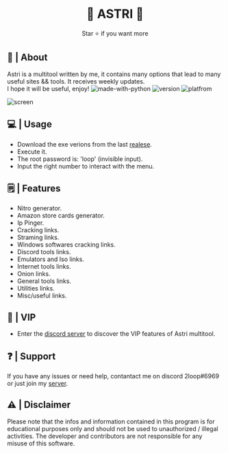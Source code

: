 <div align="center">
  
# 💫 ASTRI 💫
  
  Star ⭐ if you want more
</div>

## 📍 | About
Astri is a multitool written by me, it contains many options that lead to many useful sites && tools. It receives weekly updates. <br>
I hope it will be useful, enjoy!    ![made-with-python](https://img.shields.io/badge/Made%20with-Python-1f425f.svg) ![version](https://img.shields.io/badge/python-3.9-green) ![platfrom](https://img.shields.io/badge/platform-windows-lightgrey)


![screen](https://user-images.githubusercontent.com/87500882/228861158-34670774-55fd-4b4c-9e8b-1df1599bc766.png)



## 💻 | Usage
- Download the exe verions from the last [realese](https://github.com/astros3x/Astri/releases/).
- Execute it.
- The root password is: 'loop' (invisible input).
- Input the right number to interact with the menu.


## 🗒️ | Features
* Nitro generator.
* Amazon store cards generator.
* Ip Pinger.
* Cracking links.
* Straming links.
* Windows softwares cracking links.
* Discord tools links.
* Emulators and Iso links.
* Internet tools links.
* Onion links.
* General tools links.
* Utilities links.
* Misc/useful links.


## 👑 | VIP
* Enter the [discord server](https://discord.gg/XnRjFmgPYz) to discover the VIP features of Astri multitool.


## :question: | Support
If you have any issues or need help, contantact me on discord 2loop#6969 or just join my [server](https://discord.gg/XnRjFmgPYz).


## :warning: | Disclaimer
Please note that the infos and information contained in this program is for educational purposes only and should not be used to unauthorized / illegal activities. The developer and contributors are not responsible for any misuse of this software.
